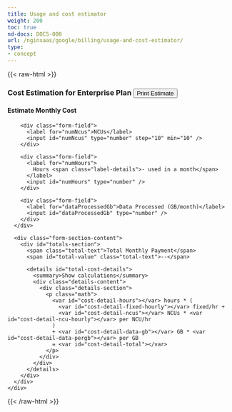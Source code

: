 ```yaml
---
title: Usage and cost estimator
weight: 200
toc: true
nd-docs: DOCS-000
url: /nginxaas/google/billing/usage-and-cost-estimator/
type:
- concept
---
```


{{< raw-html >}}
<link rel="stylesheet" href="/nginxaas-google/css/cost-calculator_v2.css">
<div id="calculator">
  <h3 id="calculator-section-heading">
    Cost Estimation for Enterprise Plan
    <button id="printButton">Print Estimate</button>
  </h3>

  <div class="section">
    <div class="form-section">
      <div class="form-section-content">
        <h4 id="calculator-section-heading">Estimate Monthly Cost</h4>

        <div class="form-field">
          <label for="numNcus">NCUs</label>
          <input id="numNcus" type="number" step="10" min="10" />
        </div>

        <div class="form-field">
          <label for="numHours">
            Hours <span class="label-details">- used in a month</span>
          </label>
          <input id="numHours" type="number" />
        </div>

        <div class="form-field">
          <label for="dataProcessedGb">Data Processed (GB/month)</label>
          <input id="dataProcessedGb" type="number" />
        </div>
      </div>

      <div class="form-section-content">
        <div id="totals-section">
          <span class="total-text">Total Monthly Payment</span>
          <span id="total-value" class="total-text">--</span>

          <details id="total-cost-details">
            <summary>Show calculations</summary>
            <div class="details-content">
              <div class="details-section">
                <p class="math">
                  <var id="cost-detail-hours"></var> hours * (
                    <var id="cost-detail-fixed-hourly"></var> fixed/hr +
                    <var id="cost-detail-ncus"></var> NCUs * <var id="cost-detail-ncu-hourly"></var> per NCU/hr
                  )
                  + <var id="cost-detail-data-gb"></var> GB * <var id="cost-detail-data-pergb"></var> per GB
                  = <var id="cost-detail-total"></var>
                </p>
              </div>
            </div>
          </details>
        </div>
      </div>
    </div>
  </div>
</div>

<script type="module" src="/nginxaas-google/js/cost-calculator_gc.js"></script>

{{< /raw-html >}}
